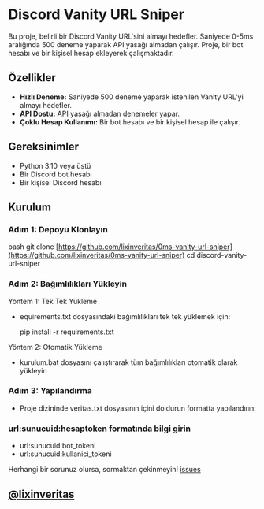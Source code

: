 # Discord Vanity URL Sniper

Bu proje, belirli bir Discord Vanity URL'sini almayı hedefler. Saniyede 0-5ms aralığında 500 deneme yaparak API yasağı almadan çalışır. Proje, bir bot hesabı ve bir kişisel hesap ekleyerek çalışmaktadır.

## Özellikler

- **Hızlı Deneme:** Saniyede 500 deneme yaparak istenilen Vanity URL'yi almayı hedefler.
- **API Dostu:** API yasağı almadan denemeler yapar.
- **Çoklu Hesap Kullanımı:** Bir bot hesabı ve bir kişisel hesap ile çalışır.

## Gereksinimler

- Python 3.10 veya üstü
- Bir Discord bot hesabı
- Bir kişisel Discord hesabı

## Kurulum

### Adım 1: Depoyu Klonlayın

bash
git clone [https://github.com/lixinveritas/0ms-vanity-url-sniper](https://github.com/lixinveritas/0ms-vanity-url-sniper)
cd discord-vanity-url-sniper

### Adım 2: Bağımlılıkları Yükleyin

Yöntem 1: Tek Tek Yükleme
- equirements.txt dosyasındaki bağımlılıkları tek tek yüklemek için:

  pip install -r requirements.txt

Yöntem 2: Otomatik Yükleme
- kurulum.bat dosyasını çalıştırarak tüm bağımlılıkları otomatik olarak yükleyin

### Adım 3: Yapılandırma
- Proje dizininde veritas.txt dosyasının içini doldurun formatta yapılandırın:

### url:sunucuid:hesaptoken formatında bilgi girin
- url:sunucuid:bot_tokeni
- url:sunucuid:kullanici_tokeni

Herhangi bir sorunuz olursa, sormaktan çekinmeyin! 
[issues](https://github.com/lixinveritas/0ms-vanity-url-sniper/issues)

## [@lixinveritas](https://discordapp.com/users/718287701987688491)
